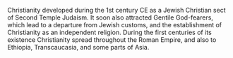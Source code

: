 <!--
title:       Christianity
subtitle:    1st century
from:        0
to:          0
short:       Christianity is an Abrahamic religion based on the life and teachings of Jesus of Nazareth, as described in the New Testament.
imageUrl:    https://upload.wikimedia.org/wikipedia/commons/thumb/8/87/Christian_cross.svg/150px-Christian_cross.svg.png
wikiUrl:     https://en.wikipedia.org/wiki/Christianity
-->


Christianity developed during the 1st century CE as a Jewish Christian sect of Second Temple Judaism. It soon also attracted Gentile God-fearers, which lead to a departure from Jewish customs, and the establishment of Christianity as an independent religion. During the first centuries of its existence Christianity spread throughout the Roman Empire, and also to Ethiopia, Transcaucasia, and some parts of Asia.
